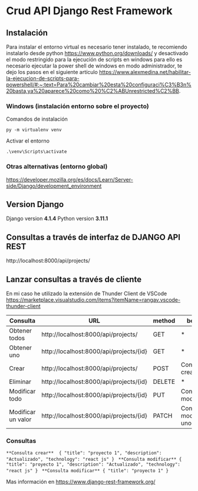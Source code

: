 # Crud API Django Rest Framework

## Instalación
Para instalar el entorno virtual es necesario tener instalado, te recomiendo instalarlo desde python https://www.python.org/downloads/ y desactivado el modo restringido para la ejecución de scripts en windows para ello es necesario ejecutar la power shell de windows en modo administrador, te dejo los pasos en el siguiente artículo https://www.alexmedina.net/habilitar-la-ejecucion-de-scripts-para-powershell/#:~:text=Para%20cambiar%20esta%20configuraci%C3%B3n%20basta,ya%20aparece%20como%20%C2%ABUnrestricted%C2%BB.

### Windows (instalación entorno sobre el proyecto)

Comandos de instalación

    py -m virtualenv venv
    
Activar el entorno

	.\venv\Scripts\activate

### Otras alternativas (entorno global)

https://developer.mozilla.org/es/docs/Learn/Server-side/Django/development_environment

## Version Django
Django version **4.1.4**
Python version **3.11.1**

## Consultas a través de interfaz de DJANGO API REST

http://localhost:8000/api/projects/

## Lanzar consultas a través de cliente
En mi caso he utilizado la extensión de Thunder Client de VSCode https://marketplace.visualstudio.com/items?itemName=rangav.vscode-thunder-client
	
|Consulta|URL|method|body| 
|--|--|--|--
|Obtener todos|http://localhost:8000/api/projects/|GET|*|
|Obtener uno|http://localhost:8000/api/projects/{id}|GET|*|
|Crear|http://localhost:8000/api/projects/|POST|Consulta crear|
|Eliminar|http://localhost:8000/api/projects/{id}|DELETE|*|
|Modificar todo|http://localhost:8000/api/projects/{id}|PUT|Consulta modificar|
|Modificar un valor|http://localhost:8000/api/projects/{id}|PATCH|Consulta modificar uno|

### Consultas

`**Consulta crear** 
{
  "title": "proyecto 1",
  "description": "Actualizado",
  "technology": "react js"
}
`
`**Consulta modificar**
{
  "title": "proyecto 1",
  "description": "Actualizado",
  "technology": "react js"
} `
`**Consulta modificar**
{
  "title": "proyecto 1"
} `

Mas información en https://www.django-rest-framework.org/
